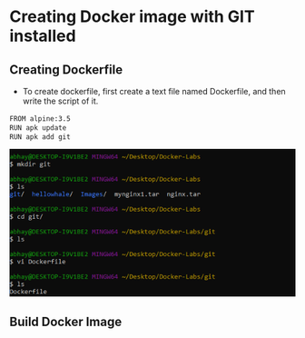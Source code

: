 # Creating Docker image with GIT installed

## Creating Dockerfile
  * To create dockerfile, first create a text file named Dockerfile, and then write the script of it.
  
```
FROM alpine:3.5
RUN apk update  
RUN apk add git
```
![alt Text](https://github.com/srabhayraj/Docker-Labs/blob/master/metadata/git/1.PNG)

## Build Docker Image
```
